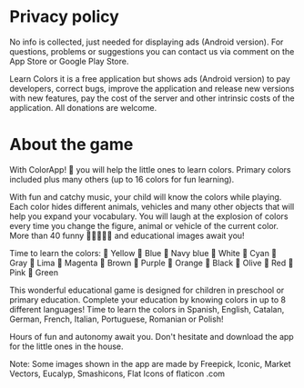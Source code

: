 # Privacy policy

No info is collected, just needed for displaying ads (Android version). For questions, problems or suggestions you can contact us via comment on the App Store or Google Play Store.

Learn Colors it is a free application but shows ads (Android version) to pay developers, correct bugs, improve the application and release new versions with new features, pay the cost of the server and other intrinsic costs of the application. All donations are welcome.

# About the game
With ColorApp! 🎨 you will help the little ones to learn colors. Primary colors included plus many others (up to 16 colors for fun learning).

With fun and catchy music, your child will know the colors while playing. Each color hides different animals, vehicles and many other objects that will help you expand your vocabulary. You will laugh at the explosion of colors every time you change the figure, animal or vehicle of the current color. More than 40 funny 🦊🐰🐶🍇🍓 and educational images await you!

Time to learn the colors: 🎨 Yellow 🎨 Blue 🎨 Navy blue 🎨 White 🎨 Cyan 🎨 Gray 🎨 Lima 🎨 Magenta 🎨 Brown 🎨 Purple 🎨 Orange 🎨 Black 🎨 Olive 🎨 Red 🎨 Pink 🎨 Green

This wonderful educational game is designed for children in preschool or primary education. Complete your education by knowing colors in up to 8 different languages! Time to learn the colors in Spanish, English, Catalan, German, French, Italian, Portuguese, Romanian or Polish!

Hours of fun and autonomy await you. Don't hesitate and download the app for the little ones in the house.

Note: Some images shown in the app are made by Freepick, Iconic, Market Vectors, Eucalyp, Smashicons, Flat Icons of flaticon .com
